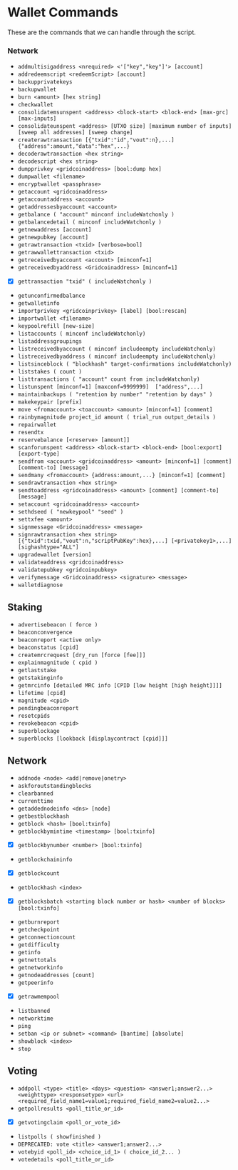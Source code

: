 # Wallet Commands

These are the commands that we can handle through the script.

### Network
- `addmultisigaddress <nrequired> <'["key","key"]'> [account]`
- `addredeemscript <redeemScript> [account]`
- `backupprivatekeys`
- `backupwallet`
- `burn <amount> [hex string]`
- `checkwallet`
- `consolidatemsunspent <address> <block-start> <block-end> [max-grc] [max-inputs]`
- `consolidateunspent <address> [UTXO size] [maximum number of inputs] [sweep all addresses] [sweep change]`
- `createrawtransaction [{"txid":"id","vout":n},...] {"address":amount,"data":"hex",...}`
- `decoderawtransaction <hex string>`
- `decodescript <hex string>`
- `dumpprivkey <gridcoinaddress> [bool:dump hex]`
- `dumpwallet <filename>`
- `encryptwallet <passphrase>`
- `getaccount <gridcoinaddress>`
- `getaccountaddress <account>`
- `getaddressesbyaccount <account>`
- `getbalance ( "account" minconf includeWatchonly )`
- `getbalancedetail ( minconf includeWatchonly )`
- `getnewaddress [account]`
- `getnewpubkey [account]`
- `getrawtransaction <txid> [verbose=bool]`
- `getrawwallettransaction <txid>`
- `getreceivedbyaccount <account> [minconf=1]`
- `getreceivedbyaddress <Gridcoinaddress> [minconf=1]`
- [x] `gettransaction "txid" ( includeWatchonly )`
- `getunconfirmedbalance`
- `getwalletinfo`
- `importprivkey <gridcoinprivkey> [label] [bool:rescan]`
- `importwallet <filename>`
- `keypoolrefill [new-size]`
- `listaccounts ( minconf includeWatchonly)`
- `listaddressgroupings`
- `listreceivedbyaccount ( minconf includeempty includeWatchonly)`
- `listreceivedbyaddress ( minconf includeempty includeWatchonly)`
- `listsinceblock ( "blockhash" target-confirmations includeWatchonly)`
- `liststakes ( count )`
- `listtransactions ( "account" count from includeWatchonly)`
- `listunspent [minconf=1] [maxconf=9999999]  ["address",...]`
- `maintainbackups ( "retention by number" "retention by days" )`
- `makekeypair [prefix]`
- `move <fromaccount> <toaccount> <amount> [minconf=1] [comment]`
- `rainbymagnitude project_id amount ( trial_run output_details )`
- `repairwallet`
- `resendtx`
- `reservebalance [<reserve> [amount]]`
- `scanforunspent <address> <block-start> <block-end> [bool:export] [export-type]`
- `sendfrom <account> <gridcoinaddress> <amount> [minconf=1] [comment] [comment-to] [message]`
- `sendmany <fromaccount> {address:amount,...} [minconf=1] [comment]`
- `sendrawtransaction <hex string>`
- `sendtoaddress <gridcoinaddress> <amount> [comment] [comment-to] [message]`
- `setaccount <gridcoinaddress> <account>`
- `sethdseed ( "newkeypool" "seed" )`
- `settxfee <amount>`
- `signmessage <Gridcoinaddress> <message>`
- `signrawtransaction <hex string> [{"txid":txid,"vout":n,"scriptPubKey":hex},...] [<privatekey1>,...] [sighashtype="ALL"]`
- `upgradewallet [version]`
- `validateaddress <gridcoinaddress>`
- `validatepubkey <gridcoinpubkey>`
- `verifymessage <Gridcoinaddress> <signature> <message>`
- `walletdiagnose`

## Staking 

- `advertisebeacon ( force )`
- `beaconconvergence`
- `beaconreport <active only>`
- `beaconstatus [cpid]`
- `createmrcrequest [dry_run [force [fee]]]`
- `explainmagnitude ( cpid )`
- `getlaststake`
- `getstakinginfo`
- `getmrcinfo [detailed MRC info [CPID [low height [high height]]]]`
- `lifetime [cpid]`
- `magnitude <cpid>`
- `pendingbeaconreport`
- `resetcpids`
- `revokebeacon <cpid>`
- `superblockage`
- `superblocks [lookback [displaycontract [cpid]]]`

## Network

- `addnode <node> <add|remove|onetry>`
- `askforoutstandingblocks`
- `clearbanned`
- `currenttime`
- `getaddednodeinfo <dns> [node]`
- `getbestblockhash`
- `getblock <hash> [bool:txinfo]`
- `getblockbymintime <timestamp> [bool:txinfo]`
- [x] `getblockbynumber <number> [bool:txinfo]`
- `getblockchaininfo`
- [x] `getblockcount`
- `getblockhash <index>`
- [x] `getblocksbatch <starting block number or hash> <number of blocks> [bool:txinfo]`
- `getburnreport`
- `getcheckpoint`
- `getconnectioncount`
- `getdifficulty`
- `getinfo`
- `getnettotals`
- `getnetworkinfo`
- `getnodeaddresses [count]`
- `getpeerinfo`
- [x] `getrawmempool`
- `listbanned`
- `networktime`
- `ping`
- `setban <ip or subnet> <command> [bantime] [absolute]`
- `showblock <index>`
- `stop`

## Voting

- `addpoll <type> <title> <days> <question> <answer1;answer2...> <weighttype> <responsetype> <url> <required_field_name1=value1;required_field_name2=value2...>`
- `getpollresults <poll_title_or_id>`
- [x] `getvotingclaim <poll_or_vote_id>`
- `listpolls ( showfinished )`
- `DEPRECATED: vote <title> <answer1;answer2...>`
- `votebyid <poll_id> <choice_id_1> ( choice_id_2... )`
- `votedetails <poll_title_or_id>`